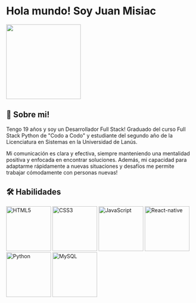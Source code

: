 <!--
**juanmisiac/juanmisiac** is a ✨ _special_ ✨ repository because its `README.md` (this file) appears on your GitHub profile.

Here are some ideas to get you started:

- 🔭 I’m currently working on ...
- 🌱 I’m currently learning ...
- 👯 I’m looking to collaborate on ...
- 🤔 I’m looking for help with ...
- 💬 Ask me about ...
- 📫 How to reach me: ...
- 😄 Pronouns: ...
- ⚡ Fun fact: ...
-->

# Hola mundo! Soy Juan Misiac
<img src="https://media.giphy.com/media/zOvBKUUEERdNm/giphy.gif" align="center" width="200"/>

## 🚀 Sobre mi!
Tengo 19 años y soy un Desarrollador Full Stack!
Graduado del curso Full Stack Python de "Codo a Codo"
y estudiante del segundo año de la Licenciatura en Sistemas en la Universidad de Lanús.

Mi comunicación es clara y efectiva, siempre manteniendo una mentalidad positiva y enfocada en encontrar soluciones. Además, mi capacidad para adaptarme rápidamente a nuevas situaciones y desafíos me permite trabajar cómodamente con personas nuevas!

## 🛠 Habilidades
<div align="left">
    <img src="https://img.icons8.com/color/2x/html-5.png" width="120" alt="HTML5">
    <img src="https://img.icons8.com/color/2x/css3.png" width="120" alt="CSS3">
    <img src="https://img.icons8.com/color/144/javascript--v1.png" width="120" alt="JavaScript"/>
    <img src="https://img.icons8.com/color/144/react-native.png" width="120" alt="React-native"/>
    <img src="https://img.icons8.com/color/144/python--v1.png" width="120" alt="Python"/>
    <img src="https://img.icons8.com/fluency/48/mysql-logo.png" width="120" alt="MySQL"/>
</div>
